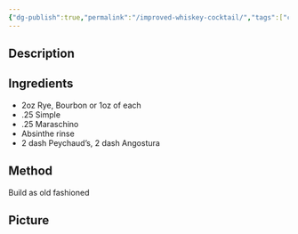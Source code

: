 ```yaml
---
{"dg-publish":true,"permalink":"/improved-whiskey-cocktail/","tags":["cocktail","bourbon","dry-vermouth","Maraschino"]}
---
```


## Description


## Ingredients

- 2oz Rye, Bourbon or 1oz of each
- .25 Simple
- .25 Maraschino
- Absinthe rinse
- 2 dash Peychaud’s, 2 dash Angostura

## Method

Build as old fashioned 


## Picture


